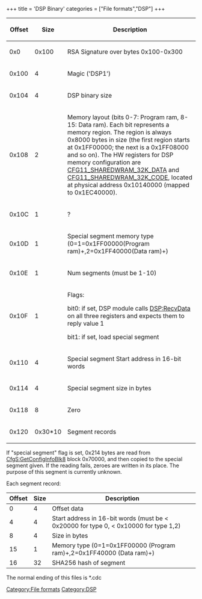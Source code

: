 +++
title = 'DSP Binary'
categories = ["File formats","DSP"]
+++

<table>
<thead>
<tr class="header">
<th><p>Offset</p></th>
<th><p>Size</p></th>
<th><p>Description</p></th>
</tr>
</thead>
<tbody>
<tr class="odd">
<td><p>0x0</p></td>
<td><p>0x100</p></td>
<td><p>RSA Signature over bytes 0x100-0x300</p></td>
</tr>
<tr class="even">
<td><p>0x100</p></td>
<td><p>4</p></td>
<td><p>Magic ('DSP1')</p></td>
</tr>
<tr class="odd">
<td><p>0x104</p></td>
<td><p>4</p></td>
<td><p>DSP binary size</p></td>
</tr>
<tr class="even">
<td><p>0x108</p></td>
<td><p>2</p></td>
<td><p>Memory layout (bits 0-7: Program ram, 8-15: Data ram). Each bit
represents a memory region. The region is always 0x8000 bytes in size
(the first region starts at 0x1FF00000; the next is a 0x1FF08000 and so
on). The HW registers for DSP memory configuration are <a
href="../CONFIG11_Registers#CFG11_SHAREDWRAM_32K_DATA"
title="wikilink">CFG11_SHAREDWRAM_32K_DATA</a> and <a
href="../CONFIG11_Registers#CFG11_SHAREDWRAM_32K_CODE"
title="wikilink">CFG11_SHAREDWRAM_32K_CODE</a>, located at physical
address 0x10140000 (mapped to 0x1EC40000).</p></td>
</tr>
<tr class="odd">
<td><p>0x10C</p></td>
<td><p>1</p></td>
<td><p>?</p></td>
</tr>
<tr class="even">
<td><p>0x10D</p></td>
<td><p>1</p></td>
<td><p>Special segment memory type (0=1=0x1FF00000(Program
ram)+,2=0x1FF40000(Data ram)+)</p></td>
</tr>
<tr class="odd">
<td><p>0x10E</p></td>
<td><p>1</p></td>
<td><p>Num segments (must be 1-10)</p></td>
</tr>
<tr class="even">
<td><p>0x10F</p></td>
<td><p>1</p></td>
<td><p>Flags:</p>
<p>bit0: if set, DSP module calls <a href="../DSP:RecvData"
title="wikilink">DSP:RecvData</a> on all three registers and expects
them to reply value 1</p>
<p>bit1: if set, load special segment</p></td>
</tr>
<tr class="odd">
<td><p>0x110</p></td>
<td><p>4</p></td>
<td><p>Special segment Start address in 16-bit words</p></td>
</tr>
<tr class="even">
<td><p>0x114</p></td>
<td><p>4</p></td>
<td><p>Special segment size in bytes</p></td>
</tr>
<tr class="odd">
<td><p>0x118</p></td>
<td><p>8</p></td>
<td><p>Zero</p></td>
</tr>
<tr class="even">
<td><p>0x120</p></td>
<td><p>0x30*10</p></td>
<td><p>Segment records</p></td>
</tr>
</tbody>
</table>

If "special segment" flag is set, 0x214 bytes are read from
[CfgS:GetConfigInfoBlk8](CfgS:GetConfigInfoBlk8 "wikilink") block
0x70000, and then copied to the special segment given. If the reading
fails, zeroes are written in its place. The purpose of this segment is
currently unknown.

Each segment record:

| Offset | Size | Description                                                                            |
|--------|------|----------------------------------------------------------------------------------------|
| 0      | 4    | Offset data                                                                            |
| 4      | 4    | Start address in 16-bit words (must be \< 0x20000 for type 0, \< 0x10000 for type 1,2) |
| 8      | 4    | Size in bytes                                                                          |
| 15     | 1    | Memory type (0=1=0x1FF00000 (Program ram)+,2=0x1FF40000 (Data ram)+)                   |
| 16     | 32   | SHA256 hash of segment                                                                 |

The normal ending of this files is \*.cdc

[Category:File formats](Category:File_formats "wikilink")
[Category:DSP](Category:DSP "wikilink")
